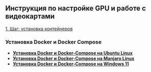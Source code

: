 ## Инструкция по настройке GPU и работе с видеокартами

[1. Шаг: установка контейнеров](установка-docker-и-docker-compose)

### Установка Docker и Docker Compose
- **[Установка Docker и Docker-Compose на Ubuntu Linux](docker_ubuntu.md)**
- **[Установка Docker и Docker-Compose на Manjaro Linux](docker_arch.md)**
- **[Установка Docker и Docker-Compose на Windows 11](docker_wsl2.md)**
